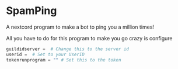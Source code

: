 # SpamPing
 A nextcord program to make a bot to ping you a million times!

All you have to do for this program to make you go crazy is configure 

```python
guildidserver =  # Change this to the server id
userid =  # Set to your UserID
tokenrunprogram = "" # Set this to the token
```

